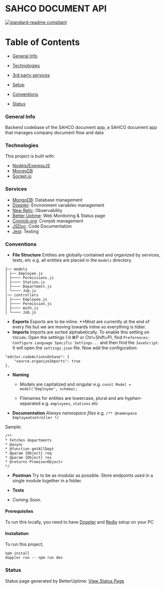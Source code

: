 # SAHCO DOCUMENT API

[![standard-readme compliant](https://img.shields.io/badge/readme%20style-standard-brightgreen.svg?style=flat-square)](https://github.com/RichardLitt/standard-readme)

# Table of Contents

-   [General Info](#general-info)

-   [Technologies](#technologies)

-   [3rd party services](#services)

-   [Setup](#setup)

-   [Conventions](#conventions)

-   [Status](#status)

### General Info

Backend codebase of the SAHCO document app, a SAHCO document app that manages company document flow and data

### Technologies

This project is built with:

-   [Nodejs/ExpressJS](https://expressjs.com)
-   [MongoDB](https://cloud.mongodb.com)
-   [Socket.io](https://socket.io)

### Services

-   [MongoDB](https://cloud.mongodb.com): Database management
-   [Doppler](https://doppler.com): Environment variables management
-   [New Relic](https://newrelic.com): Observability
-   [Better Uptime](https://betteruptime.com): Web Monitoring & Status page
-   [Cronjob.org](https://cronjob.org): Cronjob management
-   [JSDoc](https://jsdoc.app): Code Documentation
-   [Jest](https://jestjs.io): Testing

### Conventions

-   **File Structure**
    Entities are globally-contained and organized by services, tests, etc e.g. all entities are placed in the `models` directory.

```
├── models
│ ├── Employee.js
│ ├──── Permissions.js
│ ├──── Station.js
| ├──── Department.js
│ └──── Job.js
│── controllers
│ ├──── Employee.js
│ ├──── Permission.js
| ├──── Auth.js
│ └──── Job.js
```

-   **Exports**
    Exports are to be inline. \*\*Most are currently at the end of every file but we are moving towards inline so
    everything is tidier.
-   **Imports**
    Imports are sorted alphabetically. To enable this setting on `VSCode`:
    Open the settings (⇧⌘P or Ctrl+Shift+P), find `Preferences: Configure Language Specific Settings...` and then find
    the `JavaScript`. It will open the `settings.json` file. Now add the configuration:

```
"editor.codeActionsOnSave": {
	"source.organizeImports": true
},
```

-   **Naming**

    -   Models are capitalized and singular e.g.
        `const Model = model("Employee", schema);`

    -   Filenames for entities are lowercase, plural and are hyphen-separated e.g. `employees`, `stations` etc

-   **Documentation**
    _Always namespace files_ e.g. `/** @namespace EmployeeController */`

Sample:

```
/**
* Fetches departments
* @async
* @function getAllDept
* @param {Object} req
* @param {Object} res
* @returns Promise<Object>
*/

```

-   **Postman**
    Try to be as modular as possible. Store endpoints used in a single module together in a folder.

-   **Tests**
-   _Coming Soon._

#### Prerequisites

To run this locally, you need to have [Doppler](https://doppler.com) and [Redis](https://redis.io) setup on your PC

#### Installation

To run this project,

```
npm install
doppler run -- npm run dev
```

### Status

Status page generated by BetterUptime: [View Status Page](https://sahco.betteruptime.com)